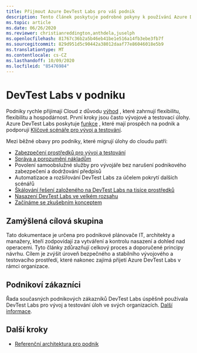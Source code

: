 ```yaml
---
title: Přijmout Azure DevTest Labs pro váš podnik
description: Tento článek poskytuje podrobné pokyny k používání Azure DevTest Labs ve vašem podniku.
ms.topic: article
ms.date: 06/26/2020
ms.reviewer: christianreddington,anthdela,juselph
ms.openlocfilehash: 81767c36b2a5b46eb41be1e516a14fb3ebe3fb7f
ms.sourcegitcommit: 829d951d5c90442a38012daaf77e86046018e5b9
ms.translationtype: MT
ms.contentlocale: cs-CZ
ms.lasthandoff: 10/09/2020
ms.locfileid: "85476984"
---
```

# <a name="devtest-labs-in-the-enterprise"></a>DevTest Labs v podniku
Podniky rychle přijímají Cloud z důvodu [výhod](/azure/architecture/cloud-adoption/business-strategy/cloud-migration-business-case) , které zahrnují flexibilitu, flexibilitu a hospodárnost. První kroky jsou často vývojové a testovací úlohy. Azure DevTest Labs poskytuje [funkce](devtest-lab-concepts.md) , které mají prospěch na podnik a podporují [Klíčové scénáře pro vývoj a testování](devtest-lab-guidance-get-started.md).

Mezi běžné obavy pro podniky, které migrují úlohy do cloudu patří:

- [Zabezpečení prostředků pro vývoj a testování](devtest-lab-guidance-governance-policy-compliance.md)
- [Správa a porozumění nákladům](devtest-lab-guidance-governance-cost-ownership.md)
- Povolení samoobslužné služby pro vývojáře bez narušení podnikového zabezpečení a dodržování předpisů
- Automatizace a rozšiřování DevTest Labs za účelem pokrytí dalších scénářů
- [Škálování řešení založeného na DevTest Labs na tisíce prostředků](devtest-lab-guidance-scale.md)
- [Nasazení DevTest Labs ve velkém rozsahu](devtest-lab-guidance-orchestrate-implementation.md)
- [Začínáme se zkušebním konceptem](devtest-lab-guidance-orchestrate-implementation.md)

## <a name="intended-audience"></a>Zamýšlená cílová skupina
Tato dokumentace je určena pro podnikové plánovače IT, architekty a manažery, kteří zodpovídají za vytváření a kontrolu nasazení a dohled nad operacemi. Tyto články zdůrazňují celkový proces a doporučené principy návrhu. Cílem je zvýšit úroveň bezpečného a stabilního vývojového a testovacího prostředí, které nakonec zajímá přijetí Azure DevTest Labs v rámci organizace.

## <a name="enterprise-customers"></a>Podnikoví zákazníci

Řada současných podnikových zákazníků DevTest Labs úspěšně používala DevTest Labs pro vývoj a testování úloh ve svých organizacích. [Další informace](https://azure.microsoft.com/case-studies/?term=DevTest+labs).

## <a name="next-steps"></a>Další kroky
- [Referenční architektura pro podnik](devtest-lab-reference-architecture.md)
